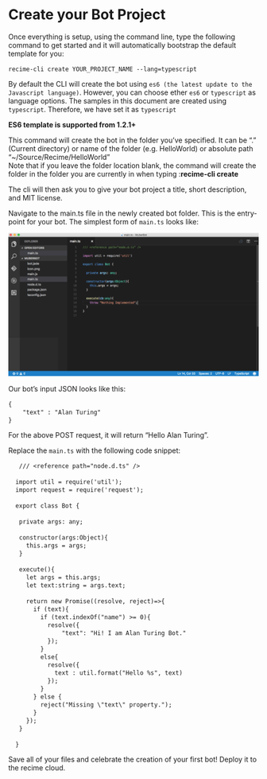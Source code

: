 # Create your Bot Project

Once everything is setup, using the command line, type the following command to get started and it will automatically bootstrap the default template for you:

```
recime-cli create YOUR_PROJECT_NAME --lang=typescript
```

By default the CLI will create the bot using `es6 (the latest update to the Javascript language)`. However, you can choose ether `es6` or `typescript` as language options. The samples in this document are created using `typescript`. Therefore, we have set it as `typescript`

__ES6 template is supported from 1.2.1+__   

This command will create the bot in the folder you’ve specified.  It can be “.” \(Current directory\) or name of the folder \(e.g. HelloWorld\) or absolute path “~/Source/Recime/HelloWorld”  
Note that if you leave the folder location blank, the command will create the folder in the folder you are currently in when typing :**recime-cli create**

The cli will then ask you to give your bot project a title, short description, and MIT license.

Navigate to the main.ts file in the newly created bot folder. This is the entry-point for your bot. The simplest form of `main.ts` looks like:

![](build-1a.png)

Our bot’s input JSON looks like this:

```
{
    "text" : "Alan Turing"
}
```

For the above POST request, it will return “Hello Alan Turing”.

Replace the `main.ts` with the following code snippet:

```
   /// <reference path="node.d.ts" />

  import util = require('util');
  import request = require('request');

  export class Bot {

   private args: any;

   constructor(args:Object){
     this.args = args;
   }

   execute(){
     let args = this.args;
     let text:string = args.text;

     return new Promise((resolve, reject)=>{
       if (text){
         if (text.indexOf("name") >= 0){
           resolve({
               "text": "Hi! I am Alan Turing Bot."
           });
         }
         else{
           resolve({
             text : util.format("Hello %s", text)
           });
         }
       } else {
         reject("Missing \"text\" property.");
       }
     });
   }

  }
```

Save all of your files and celebrate the creation of your first bot! Deploy it to the recime cloud.
